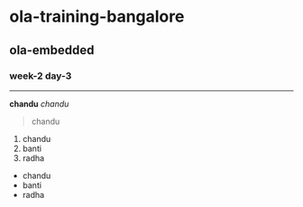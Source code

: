 # ola-training-bangalore
## ola-embedded
### week-2 day-3
---
**chandu**
*chandu*
> chandu

1. chandu
2. banti
3. radha

- chandu
- banti
- radha
